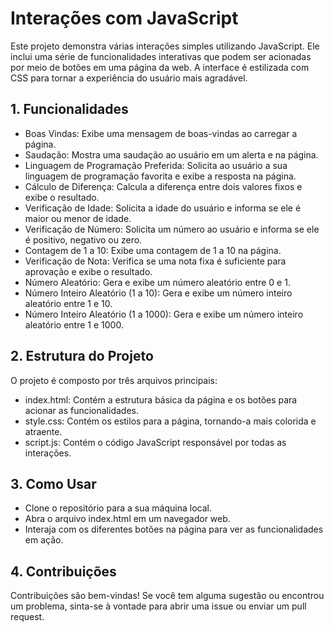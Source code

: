 # Interações com JavaScript	
Este projeto demonstra várias interações simples utilizando JavaScript. Ele inclui uma série de funcionalidades interativas que podem ser acionadas por meio de botões em uma página da web. A interface é estilizada com CSS para tornar a experiência do usuário mais agradável.

## 1. Funcionalidades
- Boas Vindas: Exibe uma mensagem de boas-vindas ao carregar a página.
- Saudação: Mostra uma saudação ao usuário em um alerta e na página.
- Linguagem de Programação Preferida: Solicita ao usuário a sua linguagem de programação favorita e exibe a resposta na página.
- Cálculo de Diferença: Calcula a diferença entre dois valores fixos e exibe o resultado.
- Verificação de Idade: Solicita a idade do usuário e informa se ele é maior ou menor de idade.
- Verificação de Número: Solicita um número ao usuário e informa se ele é positivo, negativo ou zero.
- Contagem de 1 a 10: Exibe uma contagem de 1 a 10 na página.
- Verificação de Nota: Verifica se uma nota fixa é suficiente para aprovação e exibe o resultado.
- Número Aleatório: Gera e exibe um número aleatório entre 0 e 1.
- Número Inteiro Aleatório (1 a 10): Gera e exibe um número inteiro aleatório entre 1 e 10.
- Número Inteiro Aleatório (1 a 1000): Gera e exibe um número inteiro aleatório entre 1 e 1000.

## 2. Estrutura do Projeto
O projeto é composto por três arquivos principais:
- index.html: Contém a estrutura básica da página e os botões para acionar as funcionalidades.
- style.css: Contém os estilos para a página, tornando-a mais colorida e atraente.
- script.js: Contém o código JavaScript responsável por todas as interações.

## 3. Como Usar
- Clone o repositório para a sua máquina local.
- Abra o arquivo index.html em um navegador web.
- Interaja com os diferentes botões na página para ver as funcionalidades em ação.

## 4. Contribuições
Contribuições são bem-vindas! Se você tem alguma sugestão ou encontrou um problema, sinta-se à vontade para abrir uma issue ou enviar um pull request.
